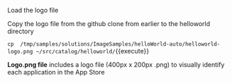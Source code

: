 
Load the logo file

Copy the logo file from the github clone from earlier to the helloworld directory

`cp  /tmp/samples/solutions/ImageSamples/helloWorld-auto/helloworld-logo.png ~/src/catalog/helloworld/`{{execute}}

<b>Logo.png file</b> includes a logo file (400px x 200px .png) to visually identify each application in the App Store
